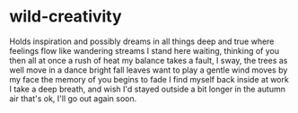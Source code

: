 # wild-creativity
Holds inspiration and possibly dreams
in all things deep and true
where feelings flow like wandering streams
I stand here waiting, thinking of you
then all at once a rush of heat
my balance takes a fault, I sway,
the trees as well move in a dance
bright fall leaves want to play
a gentle wind moves by my face
the memory of you begins to fade
I find myself back inside at work
I take a deep breath, and wish I'd stayed
outside a bit longer in the autumn air
that's ok, I'll go out again soon.
